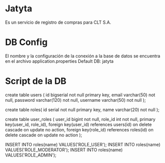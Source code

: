 # Jatyta
Es un servicio de registro de compras para CLT S.A.

# DB Config
El nombre y la configuración de la conexión a la base de datos se encuentra en el archivo application.properties
Default DB: jatyta

# Script de la DB
create table users (
id bigserial not null primary key,
email varchar(50) not null,
password varchar(120) not null,
username varchar(50) not null
);

create table roles(
id serial not null primary key,
name varchar(20) not null
);

create table user_roles (
user_id bigint not null,
role_id int not null,
primary key(user_id, role_id),
foreign key(user_id) references users(id) on delete cascade on update no action,
foreign key(role_id) references roles(id) on delete cascade on update no action
);

INSERT INTO roles(name) VALUES('ROLE_USER');
INSERT INTO roles(name) VALUES('ROLE_MODERATOR');
INSERT INTO roles(name) VALUES('ROLE_ADMIN');